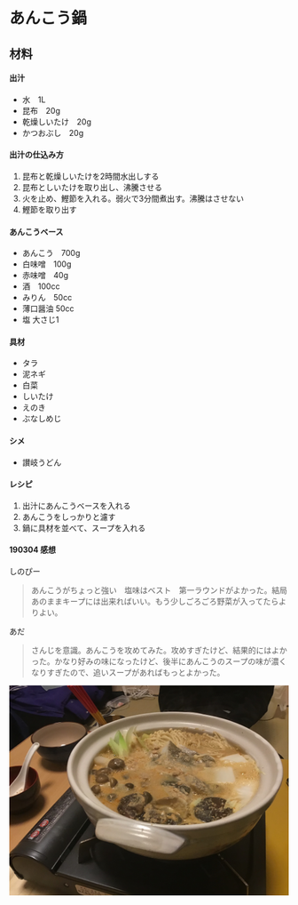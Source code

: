 # あんこう鍋

## 材料

#### 出汁

- 水　1L
- 昆布　20g
- 乾燥しいたけ　20g
- かつおぶし　20g

#### 出汁の仕込み方

1. 昆布と乾燥しいたけを2時間水出しする
2. 昆布としいたけを取り出し、沸騰させる
3. 火を止め、鰹節を入れる。弱火で3分間煮出す。沸騰はさせない
4. 鰹節を取り出す

#### あんこうベース

- あんこう　700g
- 白味噌　100g
- 赤味噌　40g
- 酒　100cc
- みりん　50cc
- 薄口醤油  50cc
- 塩 大さじ1

#### 具材

- タラ
- 泥ネギ
- 白菜
- しいたけ
- えのき
- ぶなしめじ

#### シメ

- 讃岐うどん

#### レシピ

1. 出汁にあんこうベースを入れる
2. あんこうをしっかりと濾す
3. 鍋に具材を並べて、スープを入れる

#### 190304 感想

しのぴー
> あんこうがちょっと強い　塩味はベスト　第一ラウンドがよかった。結局あのままキープには出来ればいい。もう少しごろごろ野菜が入ってたらよりよい。

あだ
> さんじを意識。あんこうを攻めてみた。攻めすぎたけど、結果的にはよかった。かなり好みの味になったけど、後半にあんこうのスープの味が濃くなりすぎたので、追いスープがあればもっとよかった。

![](./images/IMG_0556.JPG)
